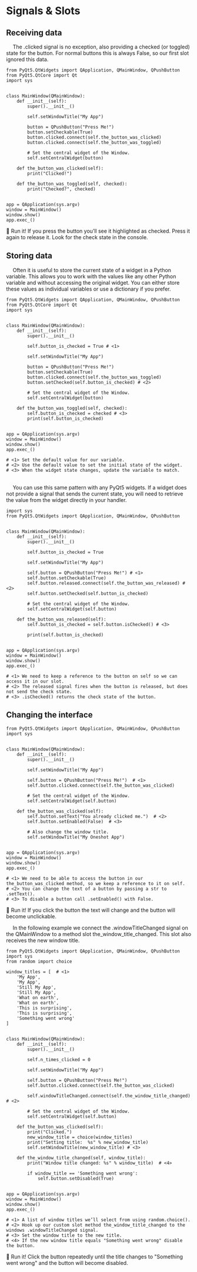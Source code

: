 # Signals & Slots

## Receiving data
&emsp; The .clicked signal is no exception, also providing a checked (or toggled) state for the button. For normal buttons this is always False, so our first slot ignored this data.

```
from PyQt5.QtWidgets import QApplication, QMainWindow, QPushButton
from PyQt5.QtCore import Qt
import sys


class MainWindow(QMainWindow):
    def __init__(self):
        super().__init__()

        self.setWindowTitle("My App")
        
        button = QPushButton("Press Me!")
        button.setCheckable(True)
        button.clicked.connect(self.the_button_was_clicked)
        button.clicked.connect(self.the_button_was_toggled)

        # Set the central widget of the Window.
        self.setCentralWidget(button)

    def the_button_was_clicked(self):
        print("Clicked!")
    
    def the_button_was_toggled(self, checked):
        print("Checked?", checked)


app = QApplication(sys.argv)
window = MainWindow()
window.show()
app.exec_()
```
🚀 Run it! If you press the button you’ll see it highlighted as checked.
    Press it again to release it. Look for the check state in the console.
    
## Storing data
&emsp; Often it is useful to store the current state of a widget in a Python variable. This allows you to work with the values like any other Python variable and without accessing the original widget. You can either store these values as individual variables or use a dictionary if you prefer.
```
from PyQt5.QtWidgets import QApplication, QMainWindow, QPushButton
from PyQt5.QtCore import Qt
import sys


class MainWindow(QMainWindow):
    def __init__(self):
        super().__init__()

        self.button_is_checked = True # <1>

        self.setWindowTitle("My App")
        
        button = QPushButton("Press Me!")
        button.setCheckable(True)
        button.clicked.connect(self.the_button_was_toggled)
        button.setChecked(self.button_is_checked) # <2>

        # Set the central widget of the Window.
        self.setCentralWidget(button)

    def the_button_was_toggled(self, checked):
        self.button_is_checked = checked # <3>
        print(self.button_is_checked)


app = QApplication(sys.argv)
window = MainWindow()
window.show()
app.exec_()

# <1> Set the default value for our variable.
# <2> Use the default value to set the initial state of the widget.
# <3> When the widget state changes, update the variable to match.
```  
\
&emsp; You can use this same pattern with any PyQt5 widgets. If a widget does not provide a signal that sends the current state, you will need to retrieve the value from the widget directly in your handler.
```
import sys
from PyQt5.QtWidgets import QApplication, QMainWindow, QPushButton


class MainWindow(QMainWindow):
    def __init__(self):
        super().__init__()

        self.button_is_checked = True

        self.setWindowTitle("My App")

        self.button = QPushButton("Press Me!") # <1>
        self.button.setCheckable(True)
        self.button.released.connect(self.the_button_was_released) # <2>
        self.button.setChecked(self.button_is_checked)

        # Set the central widget of the Window.
        self.setCentralWidget(self.button)

    def the_button_was_released(self):
        self.button_is_checked = self.button.isChecked() # <3>

        print(self.button_is_checked)


app = QApplication(sys.argv)
window = MainWindow()
window.show()
app.exec_()

# <1> We need to keep a reference to the button on self so we can access it in our slot.
# <2> The released signal fires when the button is released, but does not send the check state.
# <3> .isChecked() returns the check state of the button.
```

## Changing the interface
```
from PyQt5.QtWidgets import QApplication, QMainWindow, QPushButton
import sys


class MainWindow(QMainWindow):
    def __init__(self):
        super().__init__()

        self.setWindowTitle("My App")

        self.button = QPushButton("Press Me!")  # <1>
        self.button.clicked.connect(self.the_button_was_clicked)

        # Set the central widget of the Window.
        self.setCentralWidget(self.button)

    def the_button_was_clicked(self):
        self.button.setText("You already clicked me.")  # <2>
        self.button.setEnabled(False)  # <3>

        # Also change the window title.
        self.setWindowTitle("My Oneshot App")


app = QApplication(sys.argv)
window = MainWindow()
window.show()
app.exec_()

# <1> We need to be able to access the button in our the_button_was_clicked method, so we keep a reference to it on self.
# <2> You can change the text of a button by passing a str to .setText().
# <3> To disable a button call .setEnabled() with False.
```
🚀 Run it! If you click the button the text will change and the button will become unclickable.

&emsp; In the following example we connect the .windowTitleChanged signal on the QMainWindow to a method slot the_window_title_changed. This slot also receives the new window title.
```
from PyQt5.QtWidgets import QApplication, QMainWindow, QPushButton
import sys
from random import choice

window_titles = [  # <1>
    'My App',
    'My App',
    'Still My App',
    'Still My App',
    'What on earth',
    'What on earth',
    'This is surprising',
    'This is surprising',
    'Something went wrong'
]


class MainWindow(QMainWindow):
    def __init__(self):
        super().__init__()

        self.n_times_clicked = 0

        self.setWindowTitle("My App")

        self.button = QPushButton("Press Me!")
        self.button.clicked.connect(self.the_button_was_clicked)

        self.windowTitleChanged.connect(self.the_window_title_changed)  # <2>

        # Set the central widget of the Window.
        self.setCentralWidget(self.button)

    def the_button_was_clicked(self):
        print("Clicked.")
        new_window_title = choice(window_titles)
        print("Setting title:  %s" % new_window_title)
        self.setWindowTitle(new_window_title) # <3>

    def the_window_title_changed(self, window_title):
        print("Window title changed: %s" % window_title)  # <4>

        if window_title == 'Something went wrong':
            self.button.setDisabled(True)


app = QApplication(sys.argv)
window = MainWindow()
window.show()
app.exec_()

# <1> A list of window titles we’ll select from using random.choice().
# <2> Hook up our custom slot method the_window_title_changed to the windows .windowTitleChanged signal.
# <3> Set the window title to the new title.
# <4> If the new window title equals "Something went wrong" disable the button.
```
🚀 Run it! Click the button repeatedly until the title changes to "Something went wrong" and the button will become disabled.
